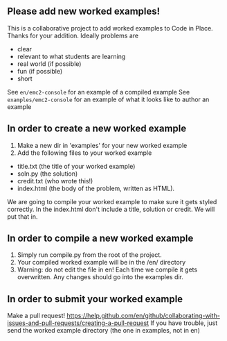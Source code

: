 ## Please add new worked examples!
This is a collaborative project to add worked examples to Code in Place. Thanks for your addition. Ideally problems are
- clear
- relevant to what students are learning
- real world (if possible)
- fun (if possible)
- short 

See `en/emc2-console` for an example of a compiled example
See `examples/emc2-console` for an example of what it looks like to author an example

## In order to create a new worked example 
1. Make a new dir in 'examples' for your new worked example
2. Add the following files to your worked example
+ title.txt (the title of your worked example)
+ soln.py (the solution)
+ credit.txt (who wrote this!)
+ index.html (the body of the problem, written as HTML).

We are going to compile your worked example to make sure it gets styled correctly. In the index.html don't include a title, 
solution or credit. We will put that in.

## In order to compile a new worked example 
1. Simply run compile.py from the root of the project.
2. Your compiled worked example will be in the /en/ directory
3. Warning: do not edit the file in en! Each time we compile it gets overwritten. Any changes should go into the examples dir.

## In order to submit your worked example
Make a pull request!
https://help.github.com/en/github/collaborating-with-issues-and-pull-requests/creating-a-pull-request
If you have trouble, just send the worked example directory (the one in examples, not in en)
